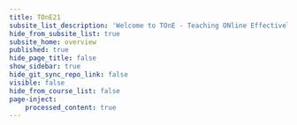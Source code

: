 ```yaml
---
title: TOnE21
subsite_list_description: 'Welcome to TOnE - Teaching ONline Effectively'
hide_from_subsite_list: true
subsite_home: overview
published: true
hide_page_title: false
show_sidebar: true
hide_git_sync_repo_link: false
visible: false
hide_from_course_list: false
page-inject:
    processed_content: true
---
```


